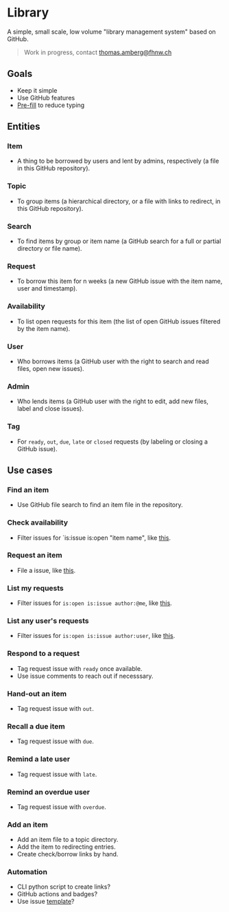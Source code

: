 # Library
A simple, small scale, low volume "library management system" based on GitHub.

> Work in progress, contact thomas.amberg@fhnw.ch

## Goals
- Keep it simple
- Use GitHub features
- [Pre-fill](https://stackoverflow.com/questions/34146618/pre-populate-the-github-new-issue-form-using-the-querystring) to reduce typing

## Entities
### Item
- A thing to be borrowed by users and lent by admins, respectively (a file in this GitHub repository).

### Topic
- To group items (a hierarchical directory, or a file with links to redirect, in this GitHub repository).

### Search
- To find items by group or item name (a GitHub search for a full or partial directory or file name).

### Request
- To borrow this item for n weeks (a new GitHub issue with the item name, user and timestamp).

### Availability
- To list open requests for this item (the list of open GitHub issues filtered by the item name).

### User
- Who borrows items (a GitHub user with the right to search and read files, open new issues).

### Admin
- Who lends items (a GitHub user with the right to edit, add new files, label and close issues).

### Tag
- For `ready`, `out`, `due`, `late` or `closed` requests (by labeling or closing a GitHub issue).

## Use cases
### Find an item
- Use GitHub file search to find an item file in the repository.

### Check availability
- Filter issues for `is:issue is:open "item name", like [this](TODO).

### Request an item
- File a  issue, like [this](TODO).

### List my requests
- Filter issues for `is:open is:issue author:@me`, like [this](TODO).

### List any user's requests
- Filter issues for `is:open is:issue author:user`, like [this](TODO).

### Respond to a request
- Tag request issue with `ready` once available.
- Use issue comments to reach out if necesssary.

### Hand-out an item
- Tag request issue with `out`.

### Recall a due item
- Tag request issue with `due`.

### Remind a late user
- Tag request issue with `late`.

### Remind an overdue user
- Tag request issue with `overdue`.

### Add an item
- Add an item file to a topic directory.
- Add the item to redirecting entries.
- Create check/borrow links by hand.

### Automation
- CLI python script to create links?
- GitHub actions and badges?
- Use issue [template](https://docs.github.com/en/communities/using-templates-to-encourage-useful-issues-and-pull-requests/configuring-issue-templates-for-your-repository)?
